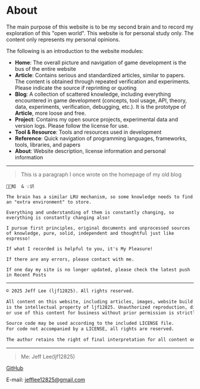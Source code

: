# About
The main purpose of this website is to be my second brain and to record my exploration of this "open world". This website is for personal study only. The content only represents my personal opinions.

The following is an introduction to the website modules:
- **Home**: The overall picture and navigation of game development is the bus of the entire website
- **Article**: Contains serious and standardized articles, similar to papers. The content is obtained through repeated verification and experiments. Please indicate the source if reprinting or quoting
- **Blog**:  A collection of scattered knowledge, including everything encountered in game development (concepts, tool usage, API, theory, data, experiments, verification, debugging, etc.). It is the prototype of **Article**, more loose and free.
- **Project**: Contains my open source projects, experimental data and version logs. Please follow the license for use.
- **Tool & Resource**: Tools and resources used in development
- **Reference**: Quick navigation of programming languages, frameworks, tools, libraries, and papers
- **About**: Website description, license information and personal information

---
>This is a paragraph I once wrote on the homepage of my old blog

`👨‍💻知  & 💡识`

`The brain has a similar LRU mechanism, so some knowledge needs to find an "extra environment" to store.`

`Everything and understanding of them is constantly changing, so everything is constantly changing also!`

`I pursue first principles, original documents and unprocessed sources of knowledge, pure, solid, independent and thoughtful just like espresso!`

`If what I recorded is helpful to you, it's My Pleasure!`

`If there are any errors, please contact with me.`

`If one day my site is no longer updated, please check the latest push in Recent Posts`

---
```txt
© 2025 Jeff Lee (ljf12825). All rights reserved.

All content on this website, including articles, images, website build sourcecode and project materials 
is the intellectual property of ljf12825. Unauthorized reproduction, distribution, 
or use of this content for business without prior permission is strictly prohibited.

Source code may be used according to the included LICENSE file. 
For code not accompanied by a LICENSE, all rights are reserved.

The author retains the right of final interpretation for all content on this blog.
```
---
>Me: Jeff Lee(ljf12825)

<a href="https://github.com/ljf12825">GitHub</a>

E-mail: <a href="mailto:jefflee12825@gmail.com">jefflee12825@gmail.com</a>